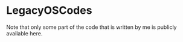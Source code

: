 # LegacyOSCodes
Note that only some part of the code that is written by me is publicly available here.
